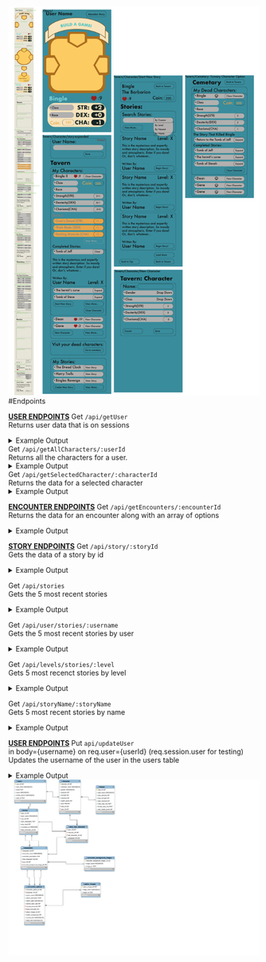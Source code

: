 <img src='assets/Adventure-Display.pdf'
/>
#Endpoints

<b><u>USER ENDPOINTS</u></b>
Get `/api/getUser` 
<br/>
    Returns user data that is on sessions
    <details>
      <summary>Example Output</summary>
    </details>
Get `/api/getAllCharacters/:userId`
<br/>
    Returns all the characters for a user.
    <details>
      <summary>Example Output</summary>
    </details>
Get `/api/getSelectedCharacter/:characterId`
<br/>
    Returns the data for a selected character
    <details>
      <summary>Example Output</summary>
    </details>

<b><u>ENCOUNTER ENDPOINTS</u></b>
Get `/api/getEncounters/:encounterId`
<br/>
    Returns the data for an encounter along with an array of options
    <details>
      <summary>Example Output</summary>
    </details>

<b><u>STORY ENDPOINTS</u></b>
Get `/api/story/:storyId`
<br/>
    Gets the data of a story by id
    <details>
      <summary>Example Output</summary>
    </details>

Get `/api/stories`
<br/>
    Gets the 5 most recent stories
    <details>
      <summary>Example Output</summary>
    </details>

Get `/api/user/stories/:username`
<br/>
    Gets the 5 most recent stories by user
    <details>
      <summary>Example Output</summary>
    </details>

Get `/api/levels/stories/:level`
<br/>
    Gets 5 most recenct stories by level
    <details>
      <summary>Example Output</summary>
    </details>

Get `/api/storyName/:storyName`
<br/>
    Gets 5 most recent stories by name
    <details>
      <summary>Example Output</summary>
    </details>

<b><u>USER  ENDPOINTS</u></b>
Put `api/updateUser`
<br/>
 in body={username} on req.user={userId} (req.session.user for testing)
 <br/>
    Updates the username of the user in the users table
    <details>
      <summary>Example Output</summary>
    </details>
<img src='assets/adventureDB.pdf'
/>
